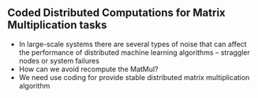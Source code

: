 ## Coded Distributed Computations for Matrix Multiplication tasks

* In large-scale systems there are several types of noise that can affect the performance of distributed machine learning algorithms – straggler nodes or system failures
* How can we avoid recompute the MatMul?
* We need use coding for provide stable distributed matrix multiplication algorithm
